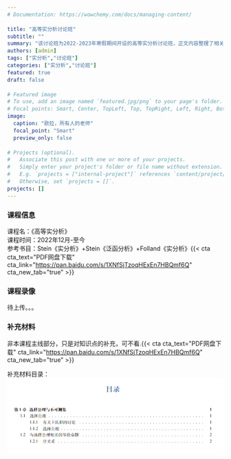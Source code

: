 ```yaml
---
# Documentation: https://wowchemy.com/docs/managing-content/

title: "高等实分析讨论班"
subtitle: ""
summary: "该讨论班为2022-2023年寒假期间开设的高等实分析讨论班，正文内容整理了相关信息和补充材料."
authors: [admin]
tags: ["实分析","讨论班"]
categories: ["实分析","讨论班"]
featured: true
draft: false

# Featured image
# To use, add an image named `featured.jpg/png` to your page's folder.
# Focal points: Smart, Center, TopLeft, Top, TopRight, Left, Right, BottomLeft, Bottom, BottomRight.
image:
  caption: "欧拉，所有人的老师"
  focal_point: "Smart"
  preview_only: false

# Projects (optional).
#   Associate this post with one or more of your projects.
#   Simply enter your project's folder or file name without extension.
#   E.g. `projects = ["internal-project"]` references `content/project/deep-learning/index.md`.
#   Otherwise, set `projects = []`.
projects: []
---
```


### 课程信息

课程名：《高等实分析》<br>
课程时间：2022年12月-至今<br>
参考书目：Stein《实分析》+Stein《泛函分析》+Folland《实分析》{{< cta cta_text="PDF网盘下载" cta_link="https://pan.baidu.com/s/1XNfSjTzoqHExEn7HBQmf6Q" cta_new_tab="true" >}}

### 课程录像

待上传。。。

### 补充材料

非本课程主线部分，只是对知识点的补充，可不看.{{< cta cta_text="PDF网盘下载" cta_link="https://pan.baidu.com/s/1XNfSjTzoqHExEn7HBQmf6Q" cta_new_tab="true" >}}

补充材料目录：
![](./contents.png)
